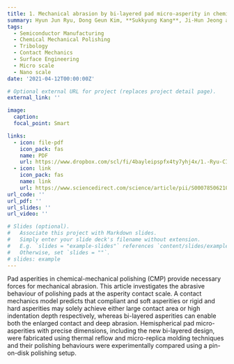 ```yaml
---
title: 1. Mechanical abrasion by bi-layered pad micro-asperity in chemical mechanical polishing
summary: Hyun Jun Ryu, Dong Geun Kim, **Sukkyung Kang**, Ji-Hun Jeong and Sanha Kim, **CIRP Annals - Manufacturing Technology**, vol. 70, issue 1, pp 273-276, 2021.
tags:
  - Semiconductor Manufacturing
  - Chemical Mechanical Polishing
  - Tribology
  - Contact Mechanics
  - Surface Engineering
  - Micro scale
  - Nano scale
date: '2021-04-12T00:00:00Z'

# Optional external URL for project (replaces project detail page).
external_link: ''

image:
  caption:   
  focal_point: Smart

links:
  - icon: file-pdf
    icon_pack: fas
    name: PDF
    url: https://www.dropbox.com/scl/fi/4bayleipspfx4ty7yhj4x/1.-Ryu-CIRP-2021.pdf?rlkey=6spq88oj2po5zjqp9zbntub0l&dl=0
  - icon: link
    icon_pack: fas
    name: link
    url: https://www.sciencedirect.com/science/article/pii/S0007850621000366
url_code: ''
url_pdf: ''
url_slides: ''
url_video: ''

# Slides (optional).
#   Associate this project with Markdown slides.
#   Simply enter your slide deck's filename without extension.
#   E.g. `slides = "example-slides"` references `content/slides/example-slides.md`.
#   Otherwise, set `slides = ""`.
# slides: example
---
```


Pad asperities in chemical-mechanical polishing (CMP) provide necessary forces for mechanical abrasion. This article investigates the abrasive behaviour of polishing pads at the asperity contact scale. A contact mechanics model predicts that compliant and soft asperities or rigid and hard asperities may solely achieve either large contact area or high indentation depth respectively, whereas bi-layered asperities can enable both the enlarged contact and deep abrasion. Hemispherical pad micro-asperities with precise dimensions, including the new bi-layered design, were fabricated using thermal reflow and micro-replica molding techniques and their polishing behaviours were experimentally compared using a pin-on-disk polishing setup.
